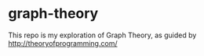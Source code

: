 # graph-theory

This repo is my exploration of Graph Theory, as guided by http://theoryofprogramming.com/
